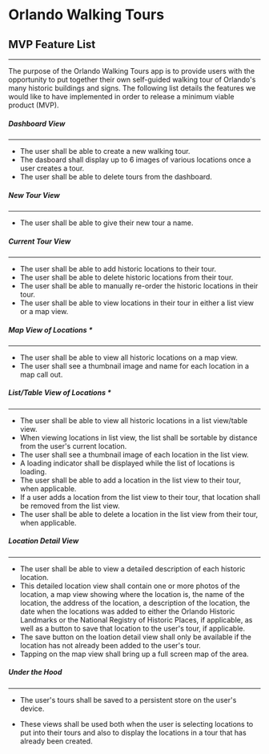 # Orlando Walking Tours
## MVP Feature List
--------
The purpose of the Orlando Walking Tours app is to provide users with the opportunity to put together their own self-guided walking tour of Orlando's many historic buildings and signs.  The following list details the features we would like to have implemented in order to release a minimum viable product (MVP).

##### Dashboard View
----
- The user shall be able to create a new walking tour.
- The dasboard shall display up to 6 images of various locations once a user creates a tour.
- The user shall be able to delete tours from the dashboard.

##### New Tour View
----
- The user shall be able to give their new tour a name.

##### Current Tour View
----
- The user shall be able to add historic locations to their tour.
- The user shall be able to delete historic locations from their tour.
- The user shall be able to manually re-order the historic locations in their tour.
- The user shall be able to view locations in their tour in either a list view or a map view.

##### Map View of Locations *
----
- The user shall be able to view all historic locations on a map view.
- The user shall see a thumbnail image and name for each location in a map call out.

##### List/Table View of Locations *
----
- The user shall be able to view all historic locations in a list view/table view.
- When viewing locations in list view, the list shall be sortable by distance from the user's current location.
- The user shall see a thumbnail image of each location in the list view.
- A loading indicator shall be displayed while the list of locations is loading.
- The user shall be able to add a location in the list view to their tour, when applicable.
- If a user adds a location from the list view to their tour, that location shall be removed from the list view.
- The user shall be able to delete a location in the list view from their tour, when applicable.

##### Location Detail View
----
- The user shall be able to view a detailed description of each historic location.
- This detailed location view shall contain one or more photos of the location, a map view showing where the location is, the name of the location, the address of the location, a description of the location, the date when the locations was added to either the Orlando Historic Landmarks or the National Registry of Historic Places, if applicable, as well as a button to save that location to the user's tour, if applicable.
- The save button on the loation detail view shall only be available if the location has not already been added to the user's tour.
- Tapping on the map view shall bring up a full screen map of the area.

##### Under the Hood
----
- The user's tours shall be saved to a persistent store on the user's device.

* These views shall be used both when the user is selecting locations to put into their tours and also to display the locations in a tour that has already been created.

